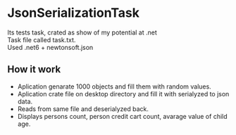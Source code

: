 # JsonSerializationTask

Its tests task, crated as show of my potential at .net<br />
Task file called task.txt.<br />
Used .net6 + newtonsoft.json<br />
## How it work
- Aplication genarate 1000 objects and fill them with random values.
- Aplication crate file on desktop directory and fill it with serialyzed to json data.
- Reads from same file and deserialyzed back.
- Displays persons count, person credit cart count, avarage value of child age.
